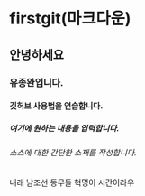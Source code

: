 # firstgit(마크다운)
## 안녕하세요 
### 유종완입니다.
#### 깃허브 사용법을 연습합니다.
##### 여기에 원하는 내용을 입력합니다.
###### 소스에 대한 간단한 소재를 작성합니다.
내래 남조선 동무들 혁명이 시간이라우

